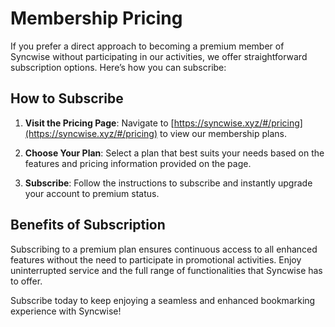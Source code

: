 # Membership Pricing

If you prefer a direct approach to becoming a premium member of Syncwise without participating in our activities, we offer straightforward subscription options. Here’s how you can subscribe:

## How to Subscribe

1. **Visit the Pricing Page**: Navigate to [https://syncwise.xyz/#/pricing](https://syncwise.xyz/#/pricing) to view our membership plans.

2. **Choose Your Plan**: Select a plan that best suits your needs based on the features and pricing information provided on the page.

3. **Subscribe**: Follow the instructions to subscribe and instantly upgrade your account to premium status.

## Benefits of Subscription

Subscribing to a premium plan ensures continuous access to all enhanced features without the need to participate in promotional activities. Enjoy uninterrupted service and the full range of functionalities that Syncwise has to offer.

Subscribe today to keep enjoying a seamless and enhanced bookmarking experience with Syncwise!
